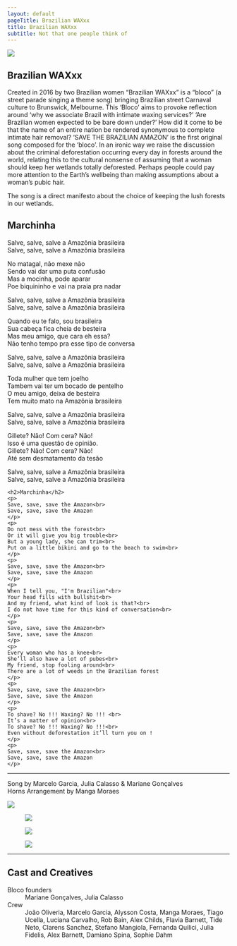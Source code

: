 ```yaml
---
layout: default
pageTitle: Brazilian WAXxx
title: Brazilian WAXxx 
subtitle: Not that one people think of
---
```


<img class="img-fluid float-right ml-3 mb-3" src="images/brazilian_wax_side.jpg" />

## Brazilian WAXxx
Created in 2016 by two Brazilian women “Brazilian WAXxx” is a “bloco”
(a street parade singing a theme song) bringing Brazilian street Carnaval
culture to Brunswick, Melbourne. This ‘Bloco’ aims to provoke reflection
around ‘why we associate Brazil with intimate waxing services?’ ‘Are
Brazilian women expected to be bare down under?’
How did it come to be that the name of an entire nation be rendered
synonymous to complete intimate hair removal?
‘SAVE THE BRAZILIAN AMAZON’ is the first original song composed for
the ‘bloco’. In an ironic way we raise the discussion about the criminal
deforestation occurring every day in forests around the world, relating
this to the cultural nonsense of assuming that a woman should keep her
wetlands totally deforested.
Perhaps people could pay more attention to the Earth’s wellbeing than
making assumptions about a woman’s pubic hair.

The song is a direct manifesto about the choice of keeping the lush
forests in our wetlands.

<div class="row">
  <div class="col-6">
    <h2>Marchinha</h2>
    <p>
    Salve, salve, salve a Amazônia brasileira<br>
    Salve, salve, salve a Amazônia brasileira
    </p>
    <p>
    No matagal, não mexe não <br>
    Sendo vai dar uma puta confusão <br>
    Mas a mocinha, pode aparar <br>
    Poe biquininho e vai na praia pra nadar <br>
    </p>
    <p>
    Salve, salve, salve a Amazônia brasileira<br>
    Salve, salve, salve a Amazônia brasileira
    </p>
    <p>
    Quando eu te falo, sou brasileira <br>
    Sua cabeça fica cheia de besteira <br>
    Mas meu amigo, que cara eh essa? <br>
    Não tenho tempo pra esse tipo de conversa <br>
    </p>
    <p>
    Salve, salve, salve a Amazônia brasileira<br>
    Salve, salve, salve a Amazônia brasileira
    </p>
    <p>
    Toda mulher que tem joelho <br>
    Tambem vai ter um bocado de pentelho <br>
    O meu amigo, deixa de besteira <br>
    Tem muito mato na Amazônia brasileira <br>
    </p>
    <p>
    Salve, salve, salve a Amazônia brasileira<br>
    Salve, salve, salve a Amazônia brasileira
    </p>
    <p>
    Gillete? Não! Com cera? Não! <br>
    Isso é uma questão de opinião. <br>
    Gillete? Não! Com cera? Não! <br>
    Até sem desmatamento da tesão
    </p>
    <p>
    Salve, salve, salve a Amazônia brasileira<br>
    Salve, salve, salve a Amazônia brasileira
    </p>
  </div>
  <div class="col-6">

    <h2>Marchinha</h2>
    <p>
    Save, save, save the Amazon<br>
    Save, save, save the Amazon
    </p>
    <p>
    Do not mess with the forest<br>
    Or it will give you big trouble<br>
    But a young lady, she can trim<br>
    Put on a little bikini and go to the beach to swim<br>
    </p>
    <p>
    Save, save, save the Amazon<br>
    Save, save, save the Amazon
    </p>
    <p>
    When I tell you, "I'm Brazilian"<br>
    Your head fills with bullshit<br>
    And my friend, what kind of look is that?<br>
    I do not have time for this kind of conversation<br>
    </p>
    <p>
    Save, save, save the Amazon<br>
    Save, save, save the Amazon
    </p>
    <p>
    Every woman who has a knee<br>
    She’ll also have a lot of pubes<br>
    My friend, stop fooling around<br>
    There are a lot of weeds in the Brazilian forest
    </p>
    <p>
    Save, save, save the Amazon<br>
    Save, save, save the Amazon
    </p>
    <p>
    To shave? No !!! Waxing? No !!! <br>
    It’s a matter of opinion<br>
    To shave? No !!! Waxing? No !!!<br>
    Even without deforestation it’ll turn you on !
    </p>
    <p>
    Save, save, save the Amazon<br>
    Save, save, save the Amazon
    </p>
  </div>
  <div class="col-12">
    <p class="lead">
      <hr>
      Song by Marcelo Garcia, Julia Calasso &amp; Mariane Gonçalves <br>
      Horns Arrangement by Manga Moraes
    </p>
  </div>
</div>

<img class="img-fluid w-100 mt-5 mb-5" src="images/brazilian_wax_crowd.jpg">

<div class="row">
  
  <figure class=" col-lg-6 col-md-6">
      <img class="img-fluid" src="images/brazilian_wax_3.jpg">
  </figure>
  <figure class=" col-lg-6 col-md-6">
      <img class="img-fluid" src="images/brazilian_wax_2.jpg">
  </figure>
  <figure class=" col-lg-12 col-md-12">
      <img class="img-fluid w-100" src="images/the_group.jpg">
  </figure>

</div>

<hr>    

## Cast and Creatives

<dl class="row">
  <dt class="col-6">Bloco founders</dt>
  <dd class="col-6">Mariane Gonçalves, Julia Calasso</dd>

  <dt class="col-6">Crew</dt>
  <dd class="col-6">João Oliveria, Marcelo Garcia, Alysson Costa, Manga Moraes, Tiago Ucella, Luciana Carvalho, Rob Bain, Alex Childs, Flavia Barnett, Tide Neto, Clarens Sanchez, Stefano Mangiola, Fernanda Quilici, Julia Fidelis, Alex Barnett, Damiano Spina, Sophie Dahm</dd>
</dl>
